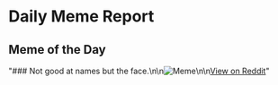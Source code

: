 # Daily Meme Report

## Meme of the Day
"### Not good at names but the face.\n\n![Meme](https://i.redd.it/a1i59cst2x6e1.png)\n\n[View on Reddit](https://redd.it/1hei1nu)"
